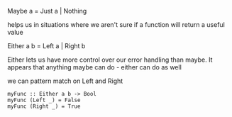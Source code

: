 Maybe a = Just a | Nothing

helps us in situations where we aren't sure if a function will return a useful
value

Either a b = Left a | Right b

Either lets us have more control over our error handling than maybe. It appears
that anything maybe can do - either can do as well

we can pattern match on Left and Right 
```
myFunc :: Either a b -> Bool
myFunc (Left _) = False
myFunc (Right _) = True
```
